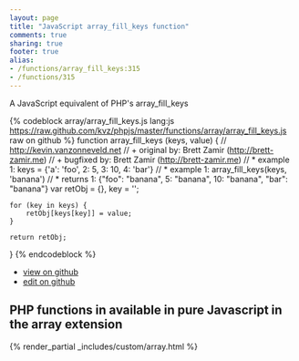 ```yaml
---
layout: page
title: "JavaScript array_fill_keys function"
comments: true
sharing: true
footer: true
alias:
- /functions/array_fill_keys:315
- /functions/315
---
```

<!-- Generated by Rakefile:build -->
A JavaScript equivalent of PHP's array_fill_keys

{% codeblock array/array_fill_keys.js lang:js https://raw.github.com/kvz/phpjs/master/functions/array/array_fill_keys.js raw on github %}
function array_fill_keys (keys, value) {
    // http://kevin.vanzonneveld.net
    // +   original by: Brett Zamir (http://brett-zamir.me)
    // +   bugfixed by: Brett Zamir (http://brett-zamir.me)
    // *     example 1: keys = {'a': 'foo', 2: 5, 3: 10, 4: 'bar'}
    // *     example 1: array_fill_keys(keys, 'banana')
    // *     returns 1: {"foo": "banana", 5: "banana", 10: "banana", "bar": "banana"}
    var retObj = {},
        key = '';

    for (key in keys) {
        retObj[keys[key]] = value;
    }

    return retObj;
}
{% endcodeblock %}

 - [view on github](https://github.com/kvz/phpjs/blob/master/functions/array/array_fill_keys.js)
 - [edit on github](https://github.com/kvz/phpjs/edit/master/functions/array/array_fill_keys.js)

## PHP functions in available in pure Javascript in the array extension
{% render_partial _includes/custom/array.html %}

